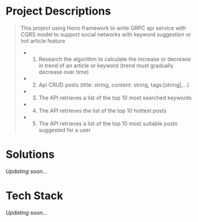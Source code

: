 # Project Descriptions
> This project using Hono framework to write GRPC api service with CQRS model to support social networks with keyword suggestion or hot article feature
> - 1. Research the algorithm to calculate the increase or decrease in trend of an article or keyword (trend must gradually decrease over time)
> - 2. Api CRUD posts (title: string, content: string, tags:[string],...)
> - 3. The API retrieves a list of the top 10 most searched keywords
> - 4. The API retrieves the list of the top 10 hottest posts
> - 5. The API retrieves a list of the top 10 most suitable posts suggested for a user

# Solutions
*Updating soon...*

# Tech Stack
*Updating soon...*